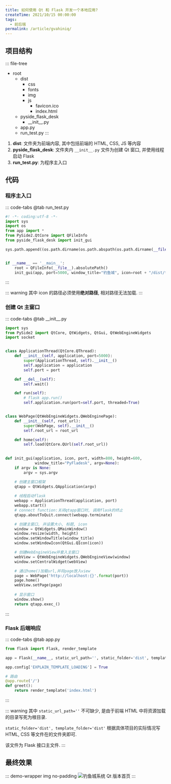 ```yaml
---
title: 如何使用 Qt 和 Flask 开发一个本地应用?
createTime: 2021/10/15 00:00:00
tags:
  - 前后端
permalink: /article/gvahiniq/
---
```

## 项目结构
::: file-tree
- root
  - dist
    - css
    - fonts
    - img
    - js
      - favicon.ico
      - index.html
  - pyside_flask_desk
    - \_\_init\_\_.py
  - app.py
  - run_test.py
:::

1. **dist**: 文件夹为前端内容, 其中包括前端的 HTML, CSS, JS 等内容
2. **pyside_flask_desk**: 文件夹内 `__init__.py` 文件为创建 Qt 窗口, 并使用线程启动 Flask
3. **run_test.py**: 为程序主入口

## 代码
### 程序主入口
::: code-tabs
@tab run_test.py
```python
#! -*- coding:utf-8 -*-
import sys
import os
from app import *
from PySide2.QtCore import QFileInfo
from pyside_flask_desk import init_gui

sys.path.append((os.path.dirname(os.path.abspath(os.path.dirname(__file__)))).replace("\\", "/"))


if __name__ == '__main__':
    root = QFileInfo(__file__).absolutePath()
    init_gui(app, port=5000, window_title="钓鱼城", icon=root + "/dist/favicon.ico")

```
:::

::: warning 
其中 icon 的路径必须使用**绝对路径**, 相对路径无法加载.
:::


### 创建 Qt 主窗口
::: code-tabs
@tab \_\_init\_\_.py
```python
import sys
from PySide2 import QtCore, QtWidgets, QtGui, QtWebEngineWidgets
import socket


class ApplicationThread(QtCore.QThread):
    def __init__(self, application, port=5000):
        super(ApplicationThread, self).__init__()
        self.application = application
        self.port = port

    def __del__(self):
        self.wait()

    def run(self):
        # flask app.run()
        self.application.run(port=self.port, threaded=True)


class WebPage(QtWebEngineWidgets.QWebEnginePage):
    def __init__(self, root_url):
        super(WebPage, self).__init__()
        self.root_url = root_url

    def home(self):
        self.load(QtCore.QUrl(self.root_url))

        
def init_gui(application, icon, port, width=800, height=600,
             window_title="PyFladesk", argv=None):
    if argv is None:
        argv = sys.argv

    # 创建主窗口框架
    qtapp = QtWidgets.QApplication(argv)
    
    # 线程启动flask
    webapp = ApplicationThread(application, port)
    webapp.start()
    # connect function:关闭qtapp窗口时, 调用flask的终止
    qtapp.aboutToQuit.connect(webapp.terminate) 

    # 创建主窗口, 并设置大小, 标题, icon
    window = QtWidgets.QMainWindow()
    window.resize(width, height)
    window.setWindowTitle(window_title)
    window.setWindowIcon(QtGui.QIcon(icon))

    # 创建WebEngineView并套入主窗口
    webView = QtWebEngineWidgets.QWebEngineView(window)
    window.setCentralWidget(webView)

    # 通过home()加载url,并将page放入view
    page = WebPage('http://localhost:{}'.format(port))
    page.home()
    webView.setPage(page)
	
    # 显示窗口
    window.show()
    return qtapp.exec_()
```
:::

### Flask 后端响应
::: code-tabs
@tab app.py
```python
from flask import Flask, render_template

app = Flask(__name__, static_url_path='', static_folder='dist', template_folder='dist')

app.config['EXPLAIN_TEMPLATE_LOADING'] = True

# 路由
@app.route('/')
def greet():
    return render_template('index.html')
```
:::

::: warning
其中 `static_url_path=''` 不可缺少, 是由于前端 HTML 中将资源加载的目录写死为根目录. 

`static_folder='dist', template_folder='dist'` 根据具体项目的实际情况写 HTML, CSS 等文件在的文件夹即可. 

该文件为 Flask 接口主文件.
:::

## 最终效果
::: demo-wrapper img no-padding
![钓鱼城系统 Qt 版本首页](/illustration/fishing-castle-qt-homepage.png)
:::
